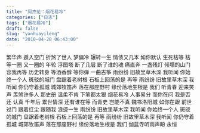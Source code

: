 ```yaml
---
title: "周杰伦：烟花易冷"
categories: ["日志"]
tags: ["烟花易冷"]
draft: false
slug: "yanhuayileng"
date: "2010-04-28 06:43:00"
---
```


繁华声 遁入空门 折煞了世人
梦偏冷 辗转一生 情债又几本
如你默认 生死枯等
枯等一圈 又一圈的 年轮
浮图塔 断了几层 断了谁的魂
痛直奔 一盏残灯 倾塌的山门
容我再等 历史转身
等酒香醇 等你弹 一曲古筝
雨纷纷 旧故里草木深
我听闻 你始终一个人
斑驳的城门 盘踞着老树根
石板上回荡的是 再等
雨纷纷 旧故里草木深
我听闻 你仍守着孤城
城郊牧笛声 落在那座野村
缘份落地生根是 我们
听青春 迎来笑声 羡煞许多人
那史册 温柔不肯 下笔都太狠
烟花易冷 人事易分
而你在问 我是否还 认真
千年后 累世情深 还有谁在等
而青史 岂能不真 魏书洛阳城
如你在跟 前世过门
跟着红尘 跟随我 浪迹一生
雨纷纷 旧故里草木深
我听闻 你始终一个人
斑驳的城门 盘踞着老树根
石板上回荡的是 再等
雨纷纷 旧故里草木深
我听闻 你仍守着孤城
城郊牧笛声 落在那座野村
缘份落地生根是 我们
伽蓝寺听雨声盼 永恒

